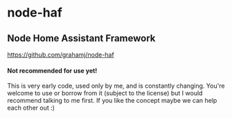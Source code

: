 # node-haf

## Node Home Assistant Framework

https://github.com/grahamj/node-haf


#### Not recommended for use yet!

This is very early code, used only by me, and is constantly changing. You're welcome to use or borrow from it (subject to the license) but I would recommend talking to me first. If you like the concept maybe we can help each other out :)